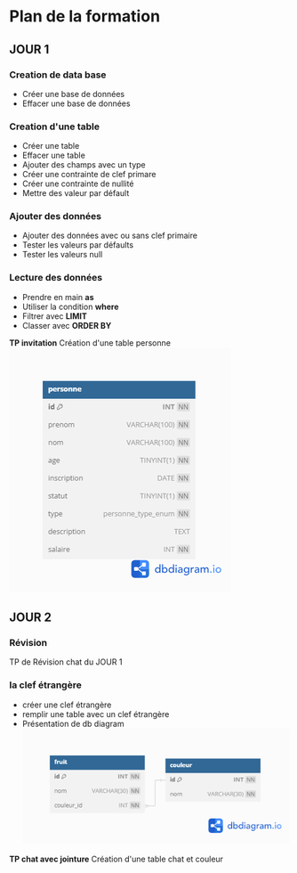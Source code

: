 # Plan de la formation

## JOUR 1

### Creation de data base
- Créer une base de données  
- Effacer une base de données  
### Creation d'une table
- Créer une table  
- Effacer une table  
- Ajouter des champs avec un type  
- Créer une contrainte de clef primare  
- Créer une contrainte de nullité  
- Mettre des valeur par défault  

### Ajouter des données
- Ajouter des données avec ou sans clef primaire  
- Tester les valeurs par défaults  
- Tester les valeurs null  

### Lecture des données
- Prendre en main **as**
- Utiliser la condition **where**
- Filtrer avec **LIMIT**
- Classer avec **ORDER BY**

**TP invitation**
Création d'une table personne
![personne](./img/personne.png)

## JOUR 2

### Révision
TP de Révision chat du JOUR 1

### la clef étrangère
- créer une clef étrangère  
- remplir une table avec un clef étrangère  
- Présentation de db diagram  
![salade](./img/08/salade.png)

**TP chat avec jointure**
Création d'une table chat et couleur
